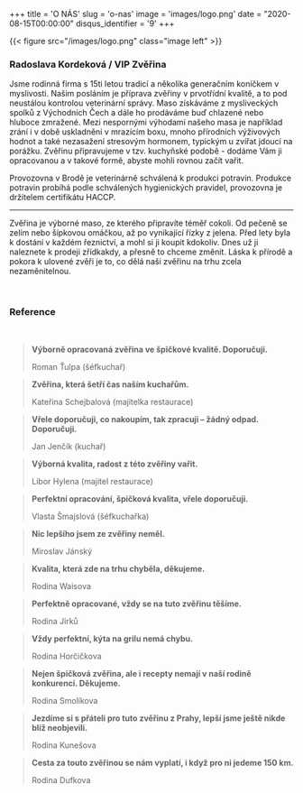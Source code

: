 +++
title = 'O NÁS'
slug = 'o-nas'
image = 'images/logo.png'
date = "2020-08-15T00:00:00"
disqus_identifier = '9'
+++

{{< figure src="/images/logo.png" class="image left" >}}

### Radoslava Kordeková / VIP Zvěřina

Jsme rodinná firma s 15ti letou tradicí a několika generačním koníčkem v myslivosti. Našim posláním je příprava zvěřiny v prvotřídní kvalitě, a to pod neustálou kontrolou veterinární správy. Maso získáváme z mysliveckých spolků z Východních Čech a dále ho prodáváme buď chlazené nebo hluboce zmražené. Mezi nespornými výhodami našeho masa je například zrání i v době uskladnění v mrazícím boxu, mnoho přírodních výživových hodnot a také nezasažení stresovým hormonem, typickým u zvířat jdoucí na porážku. Zvěřinu připravujeme v tzv. kuchyňské podobě - dodáme Vám ji opracovanou a v takové formě, abyste mohli rovnou začít vařit.

Provozovna v Brodě je veterinárně schválená k produkci potravin. Produkce potravin probíhá podle schválených hygienických pravidel, provozovna je držitelem certifikátu HACCP.

---

Zvěřina je výborné maso, ze kterého připravíte téměř cokoli. Od pečeně se zelím nebo šípkovou omáčkou, až po vynikající řízky z jelena. Před lety byla k dostání v každém řeznictví, a mohl si ji koupit kdokoliv. Dnes už ji naleznete k prodeji zřídkakdy, a přesně to chceme změnit.
Láska k přírodě a pokora k ulovené zvěři je to, co dělá naši zvěřinu na trhu zcela nezaměnitelnou.

&nbsp;

### Reference

&nbsp;

> **Výborně opracovaná zvěřina ve špičkové kvalitě. Doporučuji.** 
> 
> Roman Ťulpa (šéfkuchař)

> **Zvěřina, která šetří čas naším kuchařům.** 
> 
> Kateřina Schejbalová (majitelka restaurace)

> **Vřele doporučuji, co nakoupím, tak zpracuji – žádný odpad. Doporučuji.** 
> 
> Jan Jenčík (kuchař)

<!--more-->

> **Výborná kvalita, radost z této zvěřiny vařit.** 
> 
> Libor Hylena (majitel restaurace)

> **Perfektní opracování, špičková kvalita, vřele doporučuji.** 
> 
> Vlasta Šmajslová (šéfkuchařka) 

> **Nic lepšího jsem ze zvěřiny neměl.** 
> 
> Miroslav Jánský

> **Kvalita, která zde na trhu chyběla, děkujeme.** 
> 
> Rodina Waisova

> **Perfektně opracované, vždy se na tuto zvěřinu těšíme.** 
> 
> Rodina Jirků

> **Vždy perfektní, kýta na grilu nemá chybu.** 
> 
> Rodina Horčičkova

> **Nejen špičková zvěřina, ale i recepty nemají v naší rodině konkurenci. Děkujeme.** 
> 
> Rodina Smolíkova

> **Jezdíme si s přáteli pro tuto zvěřinu z Prahy, lepší jsme ještě nikde blíž neobjevili.** 
> 
> Rodina Kunešova

> **Cesta za touto zvěřinou se nám vyplatí, i když pro ni jedeme 150 km.** 
> 
> Rodina Dufkova


